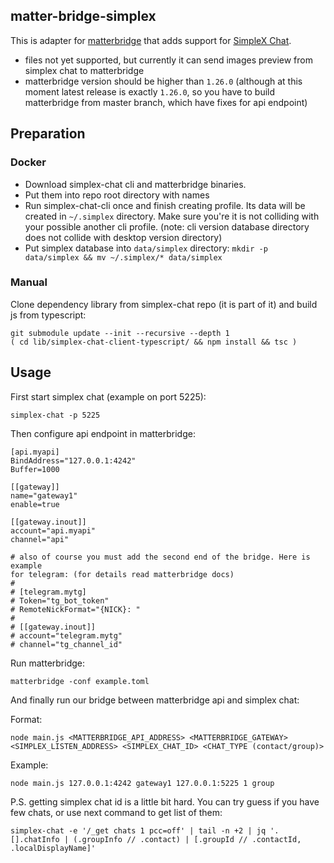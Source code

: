 ## matter-bridge-simplex

This is adapter for [matterbridge](https://github.com/42wim/matterbridge) that
adds support for [SimpleX Chat](https://github.com/simplex-chat/simplex-chat).

* files not yet supported, but currently it can send images preview from
  simplex chat to matterbridge
* matterbridge version should be higher than `1.26.0` (although at this moment
  latest release is exactly `1.26.0`, so you have to build matterbridge from
  master branch, which have fixes for api endpoint)

## Preparation

### Docker

* Download simplex-chat cli and matterbridge binaries.
* Put them into repo root directory with names
* Run simplex-chat-cli once and finish creating profile. Its data will be
  created in `~/.simplex` directory. Make sure you're it is not colliding with
  your possible another cli profile. (note: cli version database directory does
  not collide with desktop version directory)
* Put simplex database into `data/simplex` directory: `mkdir -p data/simplex &&
  mv ~/.simplex/* data/simplex`

### Manual

Clone dependency library from simplex-chat repo (it is part of it) and build js
from typescript:

```
git submodule update --init --recursive --depth 1
( cd lib/simplex-chat-client-typescript/ && npm install && tsc )
```

## Usage

First start simplex chat (example on port 5225):

```
simplex-chat -p 5225
```

Then configure api endpoint in matterbridge:

```
[api.myapi]
BindAddress="127.0.0.1:4242"
Buffer=1000

[[gateway]]
name="gateway1"
enable=true

[[gateway.inout]]
account="api.myapi"
channel="api"

# also of course you must add the second end of the bridge. Here is example
for telegram: (for details read matterbridge docs)
#
# [telegram.mytg]
# Token="tg_bot_token"
# RemoteNickFormat="{NICK}: "
#
# [[gateway.inout]]
# account="telegram.mytg"
# channel="tg_channel_id"
```

Run matterbridge:

```
matterbridge -conf example.toml
```

And finally run our bridge between matterbridge api and simplex chat:

Format:

```
node main.js <MATTERBRIDGE_API_ADDRESS> <MATTERBRIDGE_GATEWAY> <SIMPLEX_LISTEN_ADDRESS> <SIMPLEX_CHAT_ID> <CHAT_TYPE (contact/group)>
```

Example:

```
node main.js 127.0.0.1:4242 gateway1 127.0.0.1:5225 1 group
```

P.S. getting simplex chat id is a little bit hard. You can try guess if you
have few chats, or use next command to get list of them:

```
simplex-chat -e '/_get chats 1 pcc=off' | tail -n +2 | jq '.[].chatInfo | (.groupInfo // .contact) | [.groupId // .contactId, .localDisplayName]'
```
